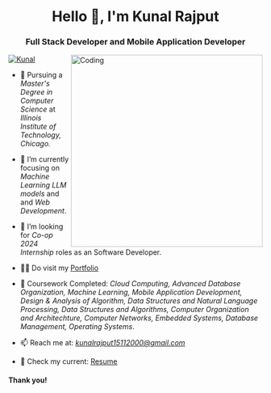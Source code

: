 <h1 align="center">Hello 👋, I'm Kunal Rajput</h1>
<h3 align="center">Full Stack Developer and Mobile Application Developer </h3>

<img align="right" alt="Coding" width="380" src="https://media1.tenor.com/m/GVNvXyvzxV0AAAAd/working-jabrils.gif">
<p align="left"> <a href="https://www.linkedin.com/in/kunalrajput007/" target="blank"><img src="https://img.shields.io/twitter/follow/Kunal?logo=linkedin&style=for-the-badge" alt="Kunal" /></a> </p>

- 🔭 Pursuing a *Master's Degree in Computer Science* at *Illinois Institute of Technology, Chicago.*

- 🌱 I’m currently focusing on *Machine Learning LLM models* and and *Web Development*.

- 🤝 I’m looking for *Co-op 2024 Internship* roles as an Software Developer.

- 👨‍💻 Do visit my [Portfolio](https://kunalrajput7.github.io)

- 💬 Coursework Completed: *Cloud Computing, Advanced Database Organization, Machine Learning, Mobile Application Development, Design & Analysis of Algorithm, Data Structures and Natural Language Processing, Data Structures and Algorithms, Computer Organization and Architechture, Computer Networks, Embedded Systems, Database Management, Operating Systems*.

- 📫 Reach me at: *kunalrajput15112000@gmail.com*

- 📄 Check my current: [Resume](https://drive.google.com/file/d/1e-1vK4Tf_VgleBz5X2NkiYBsq7iYgh_5/view?usp=drive_link)

<h4>Thank you!<h4>
